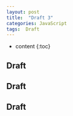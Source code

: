 ```yaml
---
layout: post
title:  "Draft 3"
categories: JavaScript
tags:  Draft
---
```


* content
{:toc}

## Draft

## Draft

## Draft

